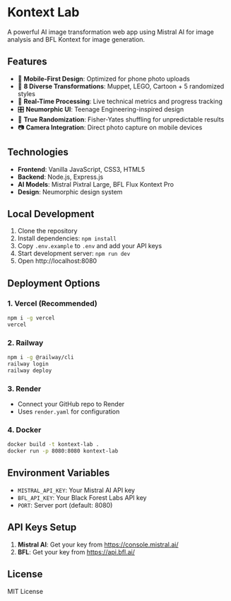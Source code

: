 # Kontext Lab

A powerful AI image transformation web app using Mistral AI for image analysis and BFL Kontext for image generation.

## Features

- 📱 **Mobile-First Design**: Optimized for phone photo uploads
- 🎨 **8 Diverse Transformations**: Muppet, LEGO, Cartoon + 5 randomized styles  
- 🔧 **Real-Time Processing**: Live technical metrics and progress tracking
- 🎛️ **Neumorphic UI**: Teenage Engineering-inspired design
- 🔄 **True Randomization**: Fisher-Yates shuffling for unpredictable results
- 📷 **Camera Integration**: Direct photo capture on mobile devices

## Technologies

- **Frontend**: Vanilla JavaScript, CSS3, HTML5
- **Backend**: Node.js, Express.js
- **AI Models**: Mistral Pixtral Large, BFL Flux Kontext Pro
- **Design**: Neumorphic design system

## Local Development

1. Clone the repository
2. Install dependencies: `npm install`
3. Copy `.env.example` to `.env` and add your API keys
4. Start development server: `npm run dev`
5. Open http://localhost:8080

## Deployment Options

### 1. Vercel (Recommended)
```bash
npm i -g vercel
vercel
```

### 2. Railway
```bash
npm i -g @railway/cli
railway login
railway deploy
```

### 3. Render
- Connect your GitHub repo to Render
- Uses `render.yaml` for configuration

### 4. Docker
```bash
docker build -t kontext-lab .
docker run -p 8080:8080 kontext-lab
```

## Environment Variables

- `MISTRAL_API_KEY`: Your Mistral AI API key
- `BFL_API_KEY`: Your Black Forest Labs API key
- `PORT`: Server port (default: 8080)

## API Keys Setup

1. **Mistral AI**: Get your key from https://console.mistral.ai/
2. **BFL**: Get your key from https://api.bfl.ai/

## License

MIT License
